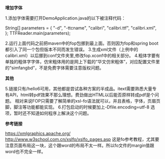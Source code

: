 
<b>增加字体</b>

1.添加字体需要打开DemoApplication.java的以下被注释代码：

String[] parameters = {
				"-d",
				"-ttcname",
				"calibri",
				"calibri.ttf", "calibri.xml", };
TTFReader.main(parameters);

2.运行上面代码之前把maven中的fop包挪到最上面。否则因为fop和spring boot都引入了同一个包但版本不同而发生错误。
3.生成xml文件（上例中的calibri.xml）以后挪到conf文件夹里,修改fop.xconf中的相关部分。
4.粗体字要有单独的粗体字字体，仿宋粗体用的是网上下载的“华文仿宋粗体”，对应配置文件里的“simfangbd”，不是免费字体需要注意版权问题。

<b>其他</b>

5.链接只有/hello6可用，其他都是尝试各种方案的半成品。itext需要熟悉大量专有API，html转pdf效果不那么理想。费劲做出HTML以后能否原样转成pdf是个问题。
相对来说FOP只需要了解简单的xsl-fo语法就可以，并且表格，字体，页眉页脚，脚注等功能都能实现。 
6.打包启动的时候要加上-Dfile.encoding=utf-8 选项，暂时还不知道如何程序上解决这个问题。

<b>参考链接</b>

https://xmlgraphics.apache.org/
http://www.w3school.com.cn/xslfo/xslfo_pages.asp 
这是fo参考教程，尤其要注意页面布局这一块，这个跟word的布局不太一样。所以fo文件的margin值跟word也不完全一样。

